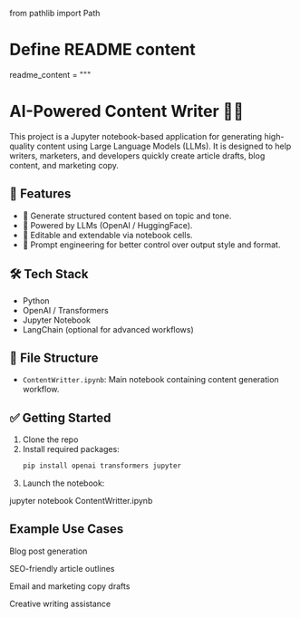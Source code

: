 from pathlib import Path

# Define README content
readme_content = """
# AI-Powered Content Writer 📝🤖

This project is a Jupyter notebook-based application for generating high-quality content using Large Language Models (LLMs). It is designed to help writers, marketers, and developers quickly create article drafts, blog content, and marketing copy.

## 🚀 Features

- 📄 Generate structured content based on topic and tone.
- 🤖 Powered by LLMs (OpenAI / HuggingFace).
- 📝 Editable and extendable via notebook cells.
- 🧠 Prompt engineering for better control over output style and format.

## 🛠️ Tech Stack

- Python
- OpenAI / Transformers
- Jupyter Notebook
- LangChain (optional for advanced workflows)

## 📁 File Structure

- `ContentWritter.ipynb`: Main notebook containing content generation workflow.

## ✅ Getting Started

1. Clone the repo
2. Install required packages:
   ```bash
   pip install openai transformers jupyter
3. Launch the notebook:

jupyter notebook ContentWritter.ipynb

## Example Use Cases
Blog post generation

SEO-friendly article outlines

Email and marketing copy drafts

Creative writing assistance
